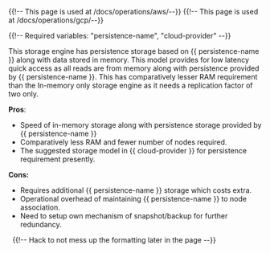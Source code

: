 {{!-- This page is used at /docs/operations/aws/--}}
{{!-- This page is used at /docs/operations/gcp/--}}

{{!-- Required variables: "persistence-name", "cloud-provider" --}}

This storage engine has persistence storage based on {{ persistence-name }} along with data stored in memory. This model provides for low latency quick access as all reads are from memory along with persistence provided by {{ persistence-name }}.
This has comparatively lesser RAM requirement than the In-memory only storage engine as it needs a replication factor of two only.
 
**Pros**:

- Speed of in-memory storage along with persistence storage provided by {{ persistence-name }}
- Comparatively less RAM and fewer number of nodes required.
- The suggested storage model in {{ cloud-provider }} for persistence requirement presently.

**Cons:**

- Requires additional {{ persistence-name }} storage which costs extra.
- Operational overhead of maintaining {{ persistence-name }} to node association.
- Need to setup own mechanism of snapshot/backup for further redundancy.

&nbsp; {{!-- Hack to not mess up the formatting later in the page --}}
